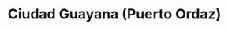 ---
title: Ciudad Guayana (Puerto Ordaz)
url: /ciudad-guayana-puerto-ordaz/
latitude: 8.282
longitude: -62.751
---
